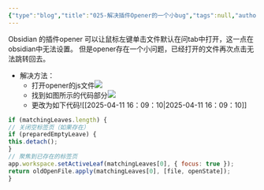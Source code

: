 ```yaml
---
{"type":"blog","title":"025-解决插件Opener的一个小bug","tags":null,"author":"codertoro","establish":"2025-04-11","update":"2025-04-11","dg-publish":true,"permalink":"/Blog/025-解决插件Opener的一个小bug/","dgPassFrontmatter":true,"created":"2025-04-11T16:00:28.818+08:00","updated":"2025-04-11T16:09:39.427+08:00"}
---
```


Obsidian 的插件opener 可以让鼠标左键单击文件默认在问tab中打开，这一点在obsidian中无法设置。
但是opener存在一个小问题，已经打开的文件再次点击无法跳转回去。
- 解决方法：
	- 打开opener的js文件![](https://img.codertoro.top/Bucket/Blog/20250411160444688.png)
	- 找到如图所示的代码部分![](https://img.codertoro.top/Bucket/Blog/20250411160745960.png)
	- 更改为如下代码![[2025-04-11 16：09：10\|2025-04-11 16：09：10]]
```js
if (matchingLeaves.length) {
// 关闭空标签页（如果存在）
if (preparedEmptyLeave) {
this.detach();
}
// 聚焦到已存在的标签页
app.workspace.setActiveLeaf(matchingLeaves[0], { focus: true });
return oldOpenFile.apply(matchingLeaves[0], [file, openState]);
}
```
